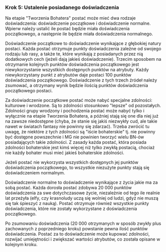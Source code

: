 ### Krok 5: Ustalenie posiadanego doświadczenia

Na etapie "Tworzenia Bohatera" postać może mieć dwa rodzaje doświadczenia: doświadczenie początkowe i doświadczenie normalne. Wpierw należy ustalić ile postać będzie miała doświadczenia początkowego, a następnie ile będzie miała doświadczenia normalnego.

Doświadczenie początkowe to doświadczenie wynikające z głębokiej natury postaci. Każda postać otrzymuje punkty doświadczenia zależne od swojego rodzaju lub rasy, a także te, które wynikają z posiadanych przez nią dodatkowych cech (jeżeli dają jakieś doświadczenie). Trzecim sposobem na otrzymanie kolejnych punktów doświadczenia początkowego jest niewykorzystanie wszystkich dostępnych punktów na atrybuty. Każdy niewykorzystany punkt z atrybutów daje postaci 100 punktów doświadczenia początkowego. Doświadczenie z tych trzech źródeł należy zsumować, a otrzymany wynik będzie ilością punktów doświadczenia początkowego postaci. 

Za doświadczenie początkowe postać może nabyć specjalne zdolności: kulturowe i wrodzone. Są to zdolności stosunkowo "lepsze" od pozostałych. Zdolności grupy wrodzony i pochodzenia postać może nabyć tylko i wyłącznie na etapie Tworzenia Bohatera, a później stają się one dla niej już na zawsze niedostępne (chyba, że stanie się jakiś niezwykły cud, ale takie nawet w światach fantasy nie powinny się zdarzać). Trzeba zwrócić tu uwagę, że niektóre z tych zdolności są "iście bohaterskie" tj. nie powinny być dostępne powszechnie i MG nie powinien tworzyć wielu BN-ów posiadających takie zdolności. Z zasady każda postać, która posiada zdolności bohaterskie jest kimś więcej niż tylko zwykłą postacią, chociaż nie każdy bohater musi mieć jakieś bohaterskie zdolności.

Jeżeli postać nie wykorzysta wszystkich dostępnych jej punktów doświadczenia początkowego, to wszystkie niezużyte punkty stają się doświadczeniem normalnym.

Doświadczenie normalne to doświadczenie wynikające z życia jakie ma za sobą postać. Każda dorosła postać zdobywa 20 000 punktów doświadczenia za swe dotychczasowe życie, niezależnie od tego ile realnie lat przeżyła (elfy, czy krasnoludy uczą się wolniej od ludzi, gdyż nie muszą się tak śpieszyć z nauką). Postać otrzymuje również wszystkie punkty doświadczenia, które nie zostały wykorzystane z doświadczenia początkowego.

Po zsumowaniu doświadczenia (20 000 otrzymanych w sposób zwykły plus zachowanych z poprzedniego kroku) powstanie pewna ilość punktów doświadczenia. Postać za to doświadczenie może kupować zdolności, rozwijać umiejętności i zwiększać wartości atrybutów, co została opisane w kolejnym kroku. 
